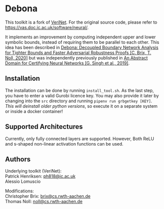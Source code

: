 # Debona

This toolkit is a fork of [VeriNet](https://vas.doc.ic.ac.uk/papers/20/ecai20-HL.pdf). For the original source code, please refer to https://vas.doc.ic.ac.uk/software/neural/.

It implements an improvement by computing independent upper and lower symbolic bounds, instead of requiring them to be parallel to each other.
This idea has been described in [Debona: Decoupled Boundary Network Analysis for Tighter Bounds and Faster Adversarial Robustness Proofs [C. Brix, T. Noll, 2020]](https://arxiv.org/abs/2006.09040) but was independently previously published in [An Abstract Domain for Certifying Neural Networks [G. Singh et al., 2019]](https://files.sri.inf.ethz.ch/website/papers/DeepPoly.pdf).


## Installation

The installation can be done by running `install_tool.sh`.
As the last step, you have to enter a valid Gurobi licence key. You may also provide it later by changing into the `src` directory and running `pipenv run grbgetkey [KEY]`.  
*This will deinstall older python versions*, so execute it on a separate system or inside a docker container!

## Supported Architectures

Currently, only fully connected layers are supported.
However, Both ReLU and s-shaped non-linear activation functions can be used.

## Authors
Underlying toolkit (VeriNet):  
Patrick Henriksen: ph818@ic.ac.uk  
Alessio Lomuscio

Modifications:  
Christopher Brix: brix@cs.rwth-aachen.de  
Thomas Noll: noll@cs.rwth-aachen.de
